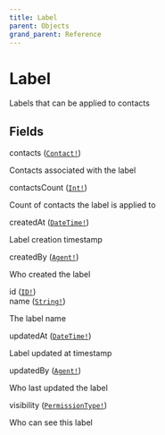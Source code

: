 ```yaml
---
title: Label
parent: Objects
grand_parent: Reference
---
```


# Label

Labels that can be applied to contacts

## Fields

<div class="field-entry ">
  <span id="contacts" class="field-name anchored">contacts (<code><a href="/docs/reference/object/contact">Contact!</a></code>)</span>

  <div class="description-wrapper">
   <p>Contacts associated with the label</p>

  </div>
</div>

<div class="field-entry ">
  <span id="contacts_count" class="field-name anchored">contactsCount (<code><a href="/docs/reference/scalar/int">Int!</a></code>)</span>

  <div class="description-wrapper">
   <p>Count of contacts the label is applied to</p>

  </div>
</div>

<div class="field-entry ">
  <span id="created_at" class="field-name anchored">createdAt (<code><a href="/docs/reference/scalar/date_time">DateTime!</a></code>)</span>

  <div class="description-wrapper">
   <p>Label creation timestamp</p>

  </div>
</div>

<div class="field-entry ">
  <span id="created_by" class="field-name anchored">createdBy (<code><a href="/docs/reference/object/agent">Agent!</a></code>)</span>

  <div class="description-wrapper">
   <p>Who created the label</p>

  </div>
</div>

<div class="field-entry ">
  <span id="id" class="field-name anchored">id (<code><a href="/docs/reference/scalar/id">ID!</a></code>)</span>

  <div class="description-wrapper">

  </div>
</div>

<div class="field-entry ">
  <span id="name" class="field-name anchored">name (<code><a href="/docs/reference/scalar/string">String!</a></code>)</span>

  <div class="description-wrapper">
   <p>The label name</p>

  </div>
</div>

<div class="field-entry ">
  <span id="updated_at" class="field-name anchored">updatedAt (<code><a href="/docs/reference/scalar/date_time">DateTime!</a></code>)</span>

  <div class="description-wrapper">
   <p>Label updated at timestamp</p>

  </div>
</div>

<div class="field-entry ">
  <span id="updated_by" class="field-name anchored">updatedBy (<code><a href="/docs/reference/object/agent">Agent!</a></code>)</span>

  <div class="description-wrapper">
   <p>Who last updated the label</p>

  </div>
</div>

<div class="field-entry ">
  <span id="visibility" class="field-name anchored">visibility (<code><a href="/docs/reference/enum/permission_type">PermissionType!</a></code>)</span>

  <div class="description-wrapper">
   <p>Who can see this label</p>

  </div>
</div>


